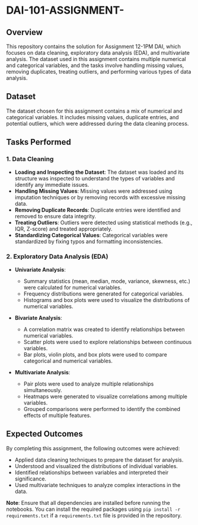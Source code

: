 # DAI-101-ASSIGNMENT-

## Overview
This repository contains the solution for Assignment 12-1PM DAI, which focuses on data cleaning, exploratory data analysis (EDA), and multivariate analysis. The dataset used in this assignment contains multiple numerical and categorical variables, and the tasks involve handling missing values, removing duplicates, treating outliers, and performing various types of data analysis.

## Dataset
The dataset chosen for this assignment contains a mix of numerical and categorical variables. It includes missing values, duplicate entries, and potential outliers, which were addressed during the data cleaning process.

## Tasks Performed

### 1. Data Cleaning
- **Loading and Inspecting the Dataset**: The dataset was loaded and its structure was inspected to understand the types of variables and identify any immediate issues.
- **Handling Missing Values**: Missing values were addressed using imputation techniques or by removing records with excessive missing data.
- **Removing Duplicate Records**: Duplicate entries were identified and removed to ensure data integrity.
- **Treating Outliers**: Outliers were detected using statistical methods (e.g., IQR, Z-score) and treated appropriately.
- **Standardizing Categorical Values**: Categorical variables were standardized by fixing typos and formatting inconsistencies.

### 2. Exploratory Data Analysis (EDA)
- **Univariate Analysis**: 
  - Summary statistics (mean, median, mode, variance, skewness, etc.) were calculated for numerical variables.
  - Frequency distributions were generated for categorical variables.
  - Histograms and box plots were used to visualize the distributions of numerical variables.
  
- **Bivariate Analysis**:
  - A correlation matrix was created to identify relationships between numerical variables.
  - Scatter plots were used to explore relationships between continuous variables.
  - Bar plots, violin plots, and box plots were used to compare categorical and numerical variables.
  
- **Multivariate Analysis**:
  - Pair plots were used to analyze multiple relationships simultaneously.
  - Heatmaps were generated to visualize correlations among multiple variables.
  - Grouped comparisons were performed to identify the combined effects of multiple features.

## Expected Outcomes
By completing this assignment, the following outcomes were achieved:
- Applied data cleaning techniques to prepare the dataset for analysis.
- Understood and visualized the distributions of individual variables.
- Identified relationships between variables and interpreted their significance.
- Used multivariate techniques to analyze complex interactions in the data.


**Note**: Ensure that all dependencies are installed before running the notebooks. You can install the required packages using `pip install -r requirements.txt` if a `requirements.txt` file is provided in the repository.
